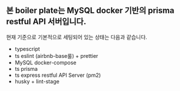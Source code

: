 ## 본 boiler plate는 MySQL docker 기반의 prisma restful API 서버입니다.

현재 기준으로 기본적으로 세팅되어 있는 상태는 다음과 같습니다.

- typescript
- ts eslint (airbnb-base룰) + prettier
- MySQL docker-compose
- ts prisma
- ts express restful API Server (pm2)
- husky + lint-stage

